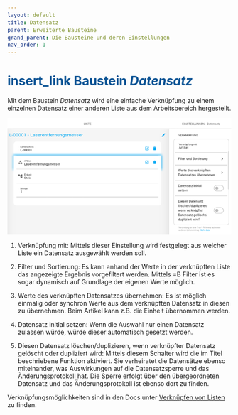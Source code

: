 ```yaml
---
layout: default
title: Datensatz
parent: Erweiterte Bausteine
grand_parent: Die Bausteine und deren Einstellungen
nav_order: 1
---
```


# <span style="color:#0b5394"><span class="material-icons">insert_link</span> **Baustein *Datensatz***</span>

Mit dem Baustein *Datensatz* wird eine einfache Verknüpfung zu einem einzelnen Datensatz einer anderen Liste aus dem
Arbeitsbereich hergestellt.

![recordpicker](\assets\record-spec-settings\recordpicker.png "recordpicker")

1. Verknüpfung mit: 
Mittels dieser Einstellung wird festgelegt aus welcher Liste ein Datensatz ausgewählt werden soll.

2. Filter und Sortierung: 
Es kann anhand der Werte in der verknüpften Liste das angezeigte Ergebnis vorgefiltert werden.
Mittels =B Filter ist es sogar dynamisch auf Grundlage der eigenen Werte möglich.

3. Werte des verknüpften Datensatzes übernehmen: 
Es ist möglich einmalig oder synchron Werte aus dem verknüpften Datensatz in diesen zu übernehmen.
Beim Artikel kann z.B. die Einheit übernommen werden.

4. Datensatz initial setzen: 
Wenn die Auswahl nur einen Datensatz zulassen würde, würde dieser automatisch gesetzt werden.

5. Diesen Datensatz löschen/duplizieren, wenn verknüpfter Datensatz gelöscht oder dupliziert wird: 
Mittels diesem Schalter wird die im Titel beschriebene Funktion aktiviert. Sie verheiratet die Datensätze
ebenso miteinander, was Auswirkungen auf die Datensatzsperre und das Änderungsprotokoll hat.
Die Sperre erfolgt über den übergeordneten Datensatz und das Änderungsprotokoll ist ebenso dort zu finden.

Verknüpfungsmöglichkeiten sind in den Docs unter
[Verknüpfen von Listen](/docs/link-lists.html)
zu finden.